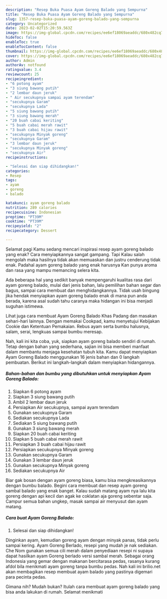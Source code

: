 ```yaml
---
description: "Resep Buka Puasa Ayam Goreng Balado yang Sempurna"
title: "Resep Buka Puasa Ayam Goreng Balado yang Sempurna"
slug: 1357-resep-buka-puasa-ayam-goreng-balado-yang-sempurna
category: Uncategorized
date: 2023-02-02T15:20:59.563Z
image: https://img-global.cpcdn.com/recipes/ee6ef18069aeaddc/680x482cq70/ayam-goreng-balado-foto-resep-utama.jpg
hideToc: false
enableToc: true
enableTocContent: false
thumbnail: https://img-global.cpcdn.com/recipes/ee6ef18069aeaddc/680x482cq70/ayam-goreng-balado-foto-resep-utama.jpg
cover: https://img-global.cpcdn.com/recipes/ee6ef18069aeaddc/680x482cq70/ayam-goreng-balado-foto-resep-utama.jpg
author: Admin
authorAv: notfound
ratingvalue: 3.4
reviewcount: 25
recipeingredient:
- "6 potong ayam"
- "3 siung bawang putih"
- "2 lembar daun jeruk"
- " Air secukupnya sampai ayam terendam"
- "secukupnya Garam"
- "secukupnya Lada"
- "5 siung bawang putih"
- "3 siung bawang merah"
- "20 buah cabai keriting"
- "5 buah cabai merah rawit"
- "3 buah cabai hijau rawit"
- "secukupnya Minyak goreng"
- "secukupnya Garam"
- "3 lembar daun jeruk"
- "secukupnya Minyak goreng"
- "secukupnya Air"
recipeinstructions:

- "Selesai dan siap dihidangkan!"
categories:
- Resep
tags:
- ayam
- goreng
- balado

katakunci: ayam goreng balado 
nutrition: 289 calories
recipecuisine: Indonesian
preptime: "PT39M"
cooktime: "PT39M"
recipeyield: "2"
recipecategory: Dessert

---
```



Selamat pagi Kamu sedang mencari inspirasi resep ayam goreng balado yang enak? Cara menyiapkannya sangat gampang. Tapi Kalau salah mengolah maka hasilnya tidak akan memuaskan dan justru cenderung tidak enak. Padahal ayam goreng balado yang enak harusnya Kan punya aroma dan rasa yang mampu memancing selera kita.


Ada beberapa hal yang sedikit banyak mempengaruhi kualitas rasa dari ayam goreng balado, mulai dari jenis bahan, lalu pemilihan bahan segar dan bagus, sampai cara membuat dan menghidangkannya. Tidak usah bingung jika hendak menyiapkan ayam goreng balado enak di mana pun anda berada, karena asal sudah tahu caranya maka hidangan ini bisa menjadi suguhan istimewa.

Lihat juga cara membuat Ayam Goreng Balado Khas Padang dan masakan sehari-hari lainnya. Dengan memakai Cookpad, kamu menyetujui Kebijakan Cookie dan Ketentuan Pemakaian. Rebus ayam serta bumbu halusnya, salam, serai, lengkuas sampai bumbu meresap.


Nah, kali ini kita coba, yuk, siapkan ayam goreng balado sendiri di rumah. Tetap dengan bahan yang sederhana, sajian ini bisa memberi manfaat dalam membantu menjaga kesehatan tubuh kita. Kamu dapat menyiapkan Ayam Goreng Balado menggunakan 16 jenis bahan dan 0 langkah pembuatan. Berikut ini langkah-langkah dalam menyiapkan hidangannya.

<!--inarticleads1-->

##### Bahan-bahan dan bumbu yang dibutuhkan untuk menyiapkan Ayam Goreng Balado:

1. Siapkan 6 potong ayam
1. Siapkan 3 siung bawang putih
1. Ambil 2 lembar daun jeruk
1. Persiapkan  Air secukupnya, sampai ayam terendam
1. Gunakan secukupnya Garam
1. Sediakan secukupnya Lada
1. Sediakan 5 siung bawang putih
1. Gunakan 3 siung bawang merah
1. Siapkan 20 buah cabai keriting
1. Siapkan 5 buah cabai merah rawit
1. Persiapkan 3 buah cabai hijau rawit
1. Persiapkan secukupnya Minyak goreng
1. Gunakan secukupnya Garam
1. Gunakan 3 lembar daun jeruk
1. Gunakan secukupnya Minyak goreng
1. Sediakan secukupnya Air


Biar gak bosan dengan ayam goreng biasa, kamu bisa mengkreasikannya dengan bumbu balado. Begini cara membuat dan resep ayam goreng sambal balado yang enak banget. Kalau sudah matang ayam nya lalu kita goreng dengan api kecil dan agak ke coklatan aja goreng sebentar saja. Campur semua bahan ungkep, masak sampai air menyusut dan ayam matang. 

<!--inarticleads2-->

##### Cara buat Ayam Goreng Balado:


1. Selesai dan siap dihidangkan!

Dinginkan ayam, kemudian goreng ayam dengan minyak panas, tidak perlu sampai kering. Ayam Goreng Berlado, resepi yang mudah je nak sediakan. Che Nom gunakan semua cili merah dalam penyediaan resepi ni supaya dapat hasilkan ayam Goreng berlado versi sambal merah. Sebagai orang Indonesia yang gemar dengan makanan bercitarasa pedas, rasanya kurang afdol bila menikmati ayam goreng tanpa bumbu pedas. Nah kali ini brilio.net akan membagikan resep membuat ayam balado yang pastinya digemari para pecinta pedas. 

Gimana nih? Mudah bukan? Itulah cara membuat ayam goreng balado yang bisa anda lakukan di rumah. Selamat menikmati
